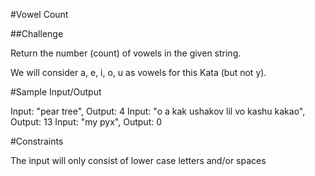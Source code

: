 <!-- Author: Rachel aka greenchul (greensand on CodeWars)
Question link: https://www.codewars.com/kata/54ff3102c1bad923760001f3/solutions/javascript -->

#Vowel Count

##Challenge

Return the number (count) of vowels in the given string.

We will consider a, e, i, o, u as vowels for this Kata (but not y).



#Sample Input/Output

Input: "pear tree", Output: 4
Input: "o a kak ushakov lil vo kashu kakao", Output: 13
Input: "my pyx", Output: 0

#Constraints

The input will only consist of lower case letters and/or spaces